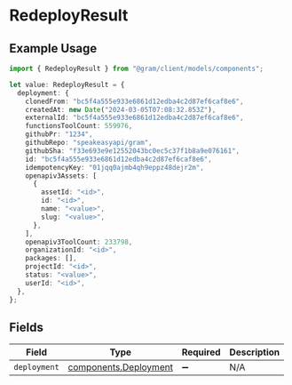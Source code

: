 # RedeployResult

## Example Usage

```typescript
import { RedeployResult } from "@gram/client/models/components";

let value: RedeployResult = {
  deployment: {
    clonedFrom: "bc5f4a555e933e6861d12edba4c2d87ef6caf8e6",
    createdAt: new Date("2024-03-05T07:08:32.853Z"),
    externalId: "bc5f4a555e933e6861d12edba4c2d87ef6caf8e6",
    functionsToolCount: 559976,
    githubPr: "1234",
    githubRepo: "speakeasyapi/gram",
    githubSha: "f33e693e9e12552043bc0ec5c37f1b8a9e076161",
    id: "bc5f4a555e933e6861d12edba4c2d87ef6caf8e6",
    idempotencyKey: "01jqq0ajmb4qh9eppz48dejr2m",
    openapiv3Assets: [
      {
        assetId: "<id>",
        id: "<id>",
        name: "<value>",
        slug: "<value>",
      },
    ],
    openapiv3ToolCount: 233798,
    organizationId: "<id>",
    packages: [],
    projectId: "<id>",
    status: "<value>",
    userId: "<id>",
  },
};
```

## Fields

| Field                                                          | Type                                                           | Required                                                       | Description                                                    |
| -------------------------------------------------------------- | -------------------------------------------------------------- | -------------------------------------------------------------- | -------------------------------------------------------------- |
| `deployment`                                                   | [components.Deployment](../../models/components/deployment.md) | :heavy_minus_sign:                                             | N/A                                                            |